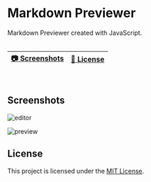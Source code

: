 # Markdown Previewer

Markdown Previewer created with JavaScript. 
<br>
<br>

| [:camera: Screenshots](#screenshots) | [🔖 License](#license) |
|  -------- | ----------- |

<br>

## Screenshots

![editor](https://github.com/ricardobar96/small-javascript-projects/assets/73242474/06c610c3-40cc-48f9-9a38-6e03fc5a8773)

![preview](https://github.com/ricardobar96/small-javascript-projects/assets/73242474/9237c7be-19d7-4901-8249-7e720a44c7e2)

## License

This project is licensed under the [MIT License](LICENSE.txt).
